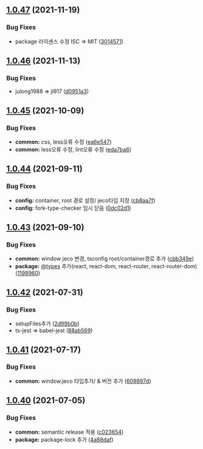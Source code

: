 ## [1.0.47](https://github.com/jl917/jeco/compare/v1.0.46...v1.0.47) (2021-11-19)


### Bug Fixes

* package 라이센스 수정 ISC => MIT ([3014571](https://github.com/jl917/jeco/commit/3014571b2c63a5bc642f3c7e00f968c422a6605f))

## [1.0.46](https://github.com/jl917/jeco/compare/v1.0.45...v1.0.46) (2021-11-13)


### Bug Fixes

* julong1988 => jl917 ([d0951a3](https://github.com/jl917/jeco/commit/d0951a363163088a107ba0764e02e685fc4936fa))

## [1.0.45](https://github.com/jl917/jeco/compare/v1.0.44...v1.0.45) (2021-10-09)


### Bug Fixes

* **common:** css, less오류 수정 ([ea6e547](https://github.com/jl917/jeco/commit/ea6e547fc1a34d9b46626e585beb6789fbfb5af2))
* **common:** less오류 수정, lint오류 수정 ([eda7ba6](https://github.com/jl917/jeco/commit/eda7ba6f68db7f2bb6d569c2dbde1195208311c2))

## [1.0.44](https://github.com/jl917/jeco/compare/v1.0.43...v1.0.44) (2021-09-11)


### Bug Fixes

* **config:** container, root 경로 설정/ jeco타입 지정 ([cb8aa7f](https://github.com/jl917/jeco/commit/cb8aa7f735cd1f71937f1d6c1ff057c333f7a313))
* **config:** fork-type-checker 임시 닫음 ([0dc02d1](https://github.com/jl917/jeco/commit/0dc02d12eb5928c86b20d2eb479f6e0d1b72d61f))

## [1.0.43](https://github.com/jl917/jeco/compare/v1.0.42...v1.0.43) (2021-09-10)


### Bug Fixes

* **common:** window jeco 변경, tsconfig root/container경로 추가 ([cbb349e](https://github.com/jl917/jeco/commit/cbb349e7b78c08901748e1fbf6c5eb95f2614c81))
* **package:** [@types](https://github.com/types) 추가(react, react-dom, react-router, react-router-dom) ([1198960](https://github.com/jl917/jeco/commit/1198960332e52e77287b4f4c599e86ce3c92f70e))

## [1.0.42](https://github.com/jl917/jeco/compare/v1.0.41...v1.0.42) (2021-07-31)


### Bug Fixes

* setupFiles추가 ([2d99b0b](https://github.com/jl917/jeco/commit/2d99b0bb6bacd81b5f97ad03767bdeaa74cb56e0))
* ts-jest => babel-jest ([88ab569](https://github.com/jl917/jeco/commit/88ab56931ae3d187f4666479a5c54fb9dc6b1819))

## [1.0.41](https://github.com/jl917/jeco/compare/v1.0.40...v1.0.41) (2021-07-17)


### Bug Fixes

* **common:** window.jeco 타입추가/ & 버전 추가 ([609897d](https://github.com/jl917/jeco/commit/609897d197ce0ccb107da19ce21230c7bfe2d81f))

## [1.0.40](https://github.com/jl917/jeco/compare/v1.0.39...v1.0.40) (2021-07-05)


### Bug Fixes

* **common:** semantic release 적용 ([c023654](https://github.com/jl917/jeco/commit/c02365422e5f6f07e2777adb5b1a88e720746b67))
* **package:** package-lock 추가 ([4a88daf](https://github.com/jl917/jeco/commit/4a88daf7e8601b6313fd71dac7bc9fe71f2b5b83))
